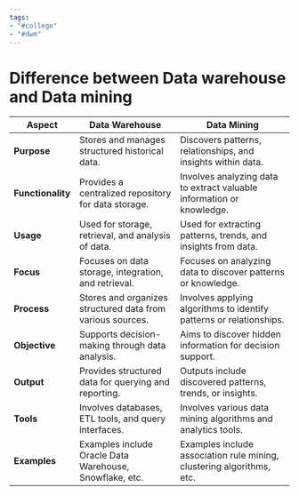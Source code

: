 ```yaml
---
tags:
- "#college"
- "#dwm"
---
```


# Difference between Data warehouse and Data mining
| Aspect              | Data Warehouse                               | Data Mining                                   |
|---------------------|-----------------------------------------------|-----------------------------------------------|
| **Purpose**         | Stores and manages structured historical data. | Discovers patterns, relationships, and insights within data. |
| **Functionality**   | Provides a centralized repository for data storage. | Involves analyzing data to extract valuable information or knowledge. |
| **Usage**           | Used for storage, retrieval, and analysis of data. | Used for extracting patterns, trends, and insights from data. |
| **Focus**           | Focuses on data storage, integration, and retrieval. | Focuses on analyzing data to discover patterns or knowledge. |
| **Process**         | Stores and organizes structured data from various sources. | Involves applying algorithms to identify patterns or relationships. |
| **Objective**       | Supports decision-making through data analysis. | Aims to discover hidden information for decision support. |
| **Output**          | Provides structured data for querying and reporting. | Outputs include discovered patterns, trends, or insights. |
| **Tools**           | Involves databases, ETL tools, and query interfaces. | Involves various data mining algorithms and analytics tools. |
| **Examples**        | Examples include Oracle Data Warehouse, Snowflake, etc. | Examples include association rule mining, clustering algorithms, etc. |
